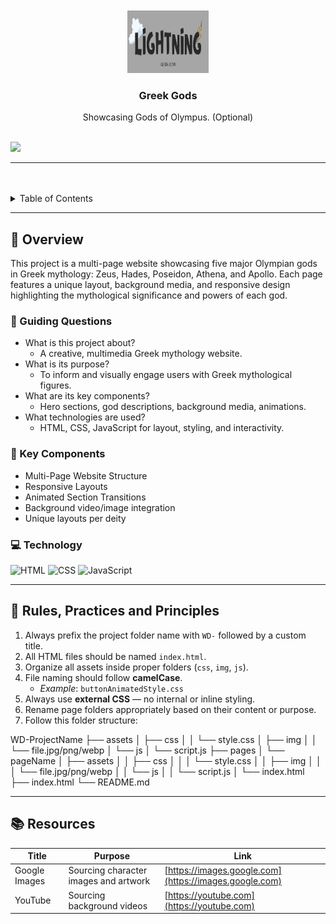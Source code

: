 <a name="readme-top">

<br/>

<br />
<div align="center">
  <a href="https://github.com/kuyagermi18/">
  <!-- TODO: If you want to add logo or banner you can add it here -->
    <img src="./assets/img/logo.png" alt="Nyebe" width="130" height="100">
  </a>
<!-- TODO: Change Title to the name of the title of your Project -->
  <h3 align="center">Greek Gods</h3>
</div>
<!-- TODO: Make a short description -->
<div align="center">
  Showcasing Gods of Olympus. (Optional)
</div>

<br />

<!-- TODO: Change the zyx-0314 into your github username  -->
<!-- TODO: Change the WD-Template-Project into the same name of your folder -->
![](https://visit-counter.vercel.app/counter.png?page=kuyagermi18/WD-Template-Project)


---

<br />
<br />

<!-- TODO: If you want to add more layers for your readme -->
<details>
  <summary>Table of Contents</summary>
  <ol>
    <li>
      <a href="#overview">Overview</a>
      <ol>
        <li><a href="#key-components">Key Components</a></li>
        <li><a href="#technology">Technology</a></li>
      </ol>
    </li>
    <li><a href="#rules-practices-and-principles">Rules, Practices and Principles</a></li>
    <li><a href="#resources">Resources</a></li>
  </ol>
</details>

---

## 🧠 Overview

<!-- TODO: Replace placeholder text below -->

This project is a multi-page website showcasing five major Olympian gods in Greek mythology: Zeus, Hades, Poseidon, Athena, and Apollo. Each page features a unique layout, background media, and responsive design highlighting the mythological significance and powers of each god.

### 🎯 Guiding Questions

- What is this project about?
  - A creative, multimedia Greek mythology website.
- What is its purpose?
  - To inform and visually engage users with Greek mythological figures.
- What are its key components?
  - Hero sections, god descriptions, background media, animations.
- What technologies are used?
  - HTML, CSS, JavaScript for layout, styling, and interactivity.

### 🧩 Key Components

- Multi-Page Website Structure
- Responsive Layouts
- Animated Section Transitions
- Background video/image integration
- Unique layouts per deity

### 💻 Technology

![HTML](https://img.shields.io/badge/HTML-E34F26?style=for-the-badge&logo=html5&logoColor=white)
![CSS](https://img.shields.io/badge/CSS-1572B6?style=for-the-badge&logo=css3&logoColor=white)
![JavaScript](https://img.shields.io/badge/JavaScript-F7DF1E?style=for-the-badge&logo=javascript&logoColor=white)

---

## 📏 Rules, Practices and Principles

1. Always prefix the project folder name with `WD-` followed by a custom title.
2. All HTML files should be named `index.html`.
3. Organize all assets inside proper folders (`css`, `img`, `js`).
4. File naming should follow **camelCase**.
   - _Example_: `buttonAnimatedStyle.css`
5. Always use **external CSS** — no internal or inline styling.
6. Rename page folders appropriately based on their content or purpose.
7. Follow this folder structure:

WD-ProjectName
├── assets
│ ├── css
│ │ └── style.css
│ ├── img
│ │ └── file.jpg/png/webp
│ └── js
│ └── script.js
├── pages
│ └── pageName
│ ├── assets
│ │ ├── css
│ │ │ └── style.css
│ │ ├── img
│ │ │ └── file.jpg/png/webp
│ │ └── js
│ │ └── script.js
│ └── index.html
├── index.html
└── README.md


---

## 📚 Resources

| Title         | Purpose                               | Link                                                   |
| ------------- | ------------------------------------- | ------------------------------------------------------ |
| Google Images | Sourcing character images and artwork | [https://images.google.com](https://images.google.com) |
| YouTube       | Sourcing background videos            | [https://youtube.com](https://youtube.com)             |

